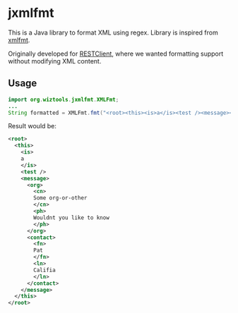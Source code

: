 # jxmlfmt

This is a Java library to format XML using regex. Library is inspired from [xmlfmt](https://github.com/go-xmlfmt/xmlfmt).

Originally developed for [RESTClient](https://github.com/wiztools/rest-client/), where we wanted formatting support without modifying XML content.

## Usage

```java
import org.wiztools.jxmlfmt.XMLFmt;
...
String formatted = XMLFmt.fmt("<root><this><is>a</is><test /><message><org><cn>Some org-or-other</cn><ph>Wouldnt you like to know</ph></org><contact><fn>Pat</fn><ln>Califia</ln></contact></message></this></root>");
```

Result would be:

```xml
<root>
  <this>
    <is>
    a
    </is>
    <test />
    <message>
      <org>
        <cn>
        Some org-or-other
        </cn>
        <ph>
        Wouldnt you like to know
        </ph>
      </org>
      <contact>
        <fn>
        Pat
        </fn>
        <ln>
        Califia
        </ln>
      </contact>
    </message>
  </this>
</root>
```
